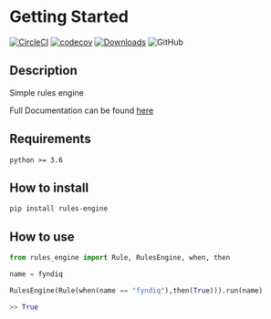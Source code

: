 # Getting Started

[![CircleCI](https://circleci.com/gh/fyndiq/rules-engine.svg?style=shield)](https://circleci.com/gh/fyndiq/rules-engine) [![codecov](https://codecov.io/gh/fyndiq/rules-engine/branch/master/graph/badge.svg)](https://codecov.io/gh/fyndiq/rules-engine) [![Downloads](https://pepy.tech/badge/rules-engine)](https://pepy.tech/project/rules-engine) ![GitHub](https://img.shields.io/github/license/fyndiq/rules-engine)

## Description

Simple rules engine

Full Documentation can be found [here](https://fyndiq.github.io/rules-engine/)

## Requirements

    python >= 3.6

## How to install

    pip install rules-engine

## How to use

```python
from rules_engine import Rule, RulesEngine, when, then

name = fyndiq

RulesEngine(Rule(when(name == "fyndiq"),then(True))).run(name)

>> True

```
